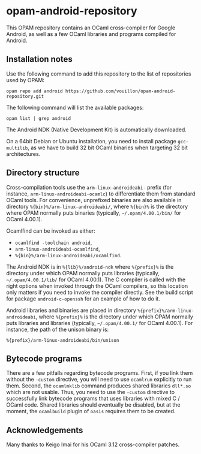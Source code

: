 opam-android-repository
=======================

This OPAM repository contains an OCaml cross-compiler for Google
Android, as well as a few OCaml libraries and programs compiled for
Android.

Installation notes
------------------

Use the following command to add this repository to the list of
repositories used by OPAM:
```
opam repo add android https://github.com/vouillon/opam-android-repository.git
```

The following command will list the available packages:
```
opam list | grep android
```

The Android NDK (Native Development Kit) is automatically downloaded.

On a 64bit Debian or Ubuntu installation, you need to install
package `gcc-multilib`, as we have to build 32 bit OCaml binaries
when targeting 32 bit architectures.

Directory structure
-------------------

Cross-compilation tools use the `arm-linux-androideabi-` prefix (for
instance, `arm-linux-androideabi-ocamlc`) to differentiate them from
standard OCaml tools. For convenience, unprefixed binaries are also
available in directory `%{bin}%/arm-linux-androideabi/`, where
`%{bin}%` is the directory where OPAM normally puts binaries
(typically, `~/.opam/4.00.1/bin/` for OCaml 4.00.1).

Ocamlfind can be invoked as either:
- `ocamlfind -toolchain android`,
- `arm-linux-androideabi-ocamlfind`,
- `%{bin}%/arm-linux-androideabi/ocamlfind`.

The Android NDK is in `%{lib}%/android-ndk` where `%{prefix}%` is the
directory under which OPAM normally puts libraries (typically,
`~/.opam/4.00.1/lib/` for OCaml 4.00.1).  The C compiler is called
with the right options when invoked through the OCaml compilers, so
this location only matters if you need to invoke the compiler
directly. See the build script for package `android-c-openssh` for an
example of how to do it.

Android libraries and binaries are placed in directory
`%{prefix}%/arm-linux-androideabi`, where `%{prefix}%` is the
directory under which OPAM normally puts libraries and libraries
(typically, `~/.opam/4.00.1/` for OCaml 4.00.1). For instance,
the path of the unison binary is:
```
%{prefix}/arm-linux-androideabi/bin/unison
```

Bytecode programs
-----------------

There are a few pitfalls regarding bytecode programs.  First, if you
link them without the `-custom` directive, you will need to use
`ocamlrun` explicitly to run them. Second, the `ocamlmklib` command
produces shared libraries `dll*.so` which are not usable. Thus, you
need to use the `-custom` directive to successfully link bytecode
programs that uses libraries with mixed C / OCaml code. Shared
libraries should eventually be disabled, but at the moment, the
`ocamlbuild` plugin of `oasis` requires them to be created.

Acknowledgements
----------------

Many thanks to Keigo Imai for his OCaml 3.12 cross-compiler patches.
